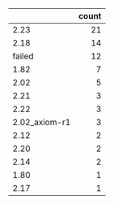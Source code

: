 |               |   count |
|:--------------|--------:|
| 2.23          |      21 |
| 2.18          |      14 |
| failed        |      12 |
| 1.82          |       7 |
| 2.02          |       5 |
| 2.21          |       3 |
| 2.22          |       3 |
| 2.02_axiom-r1 |       3 |
| 2.12          |       2 |
| 2.20          |       2 |
| 2.14          |       2 |
| 1.80          |       1 |
| 2.17          |       1 |